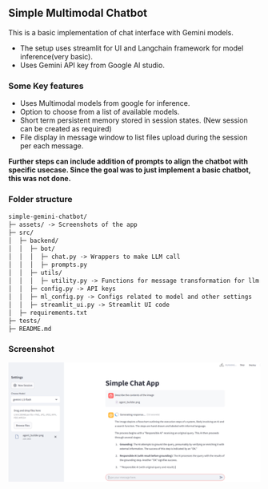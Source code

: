 ## Simple Multimodal Chatbot
This is a basic implementation of chat interface with Gemini models. 
- The setup uses streamlit for UI and Langchain framework for model inference(very basic).
- Uses Gemini API key from Google AI studio.

### Some Key features
- Uses Multimodal models from google for inference.
- Option to choose from a list of available models.
- Short term persistent memory stored in session states. (New session can be created as required)
- File display in message window to list files upload during the session per each message.

**Further steps can include addition of prompts to align the chatbot with specific usecase. Since the goal was to just implement a basic chatbot, this was not done.**

### Folder structure
```
simple-gemini-chatbot/
├─ assets/ -> Screenshots of the app
├─ src/
│  ├─ backend/
│  │  ├─ bot/
│  │  │  ├─ chat.py -> Wrappers to make LLM call
│  │  │  ├─ prompts.py
│  │  ├─ utils/
│  │  │  ├─ utility.py -> Functions for message transformation for llm
│  │  ├─ config.py -> API keys
│  │  ├─ ml_config.py -> Configs related to model and other settings
│  │  ├─ streamlit_ui.py -> Streamlit UI code
│  ├─ requirements.txt
├─ tests/
├─ README.md
```
### Screenshot
<img src="https://github.com/Ruthvik-1411/GenAI-Projects/blob/main/simple-gemini-chatbot/assets/streamlit-ui-001.png">